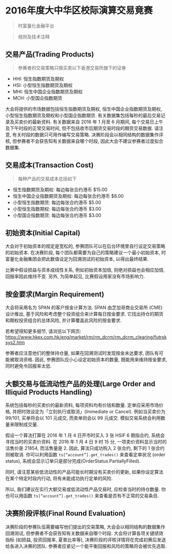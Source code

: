 # 2016年度大中华区校际演算交易竟赛

> 时富量化金融平台

> 规则及技术注释

## 交易产品(Trading Products)

> 参赛者的交易策略只限买卖以下香港交易所旗下的证券

* HHI: 恒生指数期货及期权
* HSI: 小型恒生指数期货及期权
* MHI: 恒生中国企业指数期货及期权
* MCH: 小型国企指数期货

大会将提供的市场数据包括恒生指数期货及期权, 恒生中国企业指数期货及期权, 小型恒生指数期货及期权和小型国企指数期货. 有关数据集包括每秒的最后交易记录及买卖价的最新资料. 有关数据来自 2016 年 1 月至 6 月期间, 每个交易日上午及下午时段的正常交易时间, 但不包括收市后期货交易时段的期货交易数据. 请注意, 有关时段的数据只可用作编写交易策略. 决赛阶段会以相同结构的数据集作评核, 但参赛者不会获告知有关数据来自哪个时段, 因此大会不建议参赛者过度拟合数据集.

## 交易成本(Transaction Cost)

> 每种产品的交易成本总括如下

* 恒生指数期货及期权: 每边每张合约港币 $15.00
* 恒生中国企业指数期货及期权: 每边每张合约港币 $8.00
* 小型恒生指数期货: 每边每张合约港币 $5.00
* 小型恒生指数期权: 每边每张合约港币 $3.00
* 小型国企指数期货: 每边每张合约港币 $3.00

## 初始资本(Initial Capital)

大会对于初始资本的规定是宽松的, 参赛团队可以在后台环境里自行设定交易策略的初始资本. 在决赛阶段, 每个团队都需要为自己的策略建议一个最小初始资本, 时富量化金融集团会把此数值设定为回溯测试的初始资本, 以得出最终结果.

比赛中假设损益与资本成线性关系, 例如初始资本加倍, 则绝对损益也会相应加倍, 回报率因此维持不变. 另外, 为简单起见, 比赛假设用家没有市场影响力.

## 按金要求(Margin Requirement)

大会将采用名为 SPAN 的客户按金计算方法. SPAN 由芝加哥商业交易所 (CME) 设计推出, 基于风险和考虑整个投资组合来计算每日按金要求. 它找出持仓的期货和期权投资组合的总体风险, 并计算覆盖此风险的按金要求.

若希望得知更多细节, 请浏览以下网页: <https://www.hkex.com.hk/eng/market/rm/rm_dcrm/rm_dcrm_clearing/futrsksys2.htm>

参赛者应注意他们的整体持仓量, 如果在回溯测试时发现按金未达要求, 团队有可能被取消资格. 因此, 参赛团队应小心设定初始资本的数量, 既能用来维持按金要求, 同时避免令回报率太低.

## 大额交易与低流动性产品的处理(Large Order and Illiquid Products Handling)

系统包括每秒的买卖价的最新资料, 每项资料均有价钱和数量. 定单应采用市场价格, 并把时效设定为「立刻执行或取消」(Immediate or Cancel). 例如当买卖价为 99$/101$, 买单将会以 101 元成交, 而卖单则会以 99 元成交. 模拟交易系统会利用数量来限制成交量.

假设一个算法打算在 2016 年 1 月 4 日开市时买入 3 张 HSIF 6 期指合约, 系统会寻找当时的买卖价资料. 在 2016 年 1 月 4 日 9 时 15 分, 一项卖价资料显示当时的沽售价是 21854, 而沽售量是 2. 因此, 算法只成功购入 2 张合约, 剩下的 1 张合约则被取消. 你可以利用函数 `ts[“account”].get_trades()` 来查看定单状况 (order status), 系统会显示订单只是部分完成(OrderStatus.PartiallyFilled).

同时, 请注意某些低流动性的产品可能长时期没有买卖价的更新, 如果你设定算法在某个特定时段内行动, 将有未能成功执行定单的风险.

所以, 我们建议在实行大额交易或低流动性产品交易时, 应检查当时的持仓数量. 你也可以用函数 `ts[“account”].get_trades()` 来查看是否有不正常的交易条目.

## 决赛阶段评核(Final Round Evaluation)

决赛阶段的参赛队伍需要编写他们提出的交易策略, 大会会以相同结构的数据集作回溯测试, 但参赛者不会获告知有关数据来自哪个时段. 大会将计算各项关键绩效指标 (如损益, 投资回报率, 夏普比率等), 决赛阶段的评核详情将在完成初赛后发送给各进入决赛的团队. 参赛者应紧记一个能平衡回报和风险的策略将会被优先选取.
